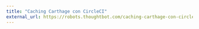 ```yaml
---
title: "Caching Carthage con CircleCI"
external_url: https://robots.thoughtbot.com/caching-carthage-con-circleci
---
```



